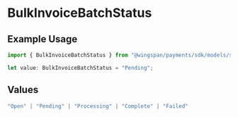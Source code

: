 # BulkInvoiceBatchStatus

## Example Usage

```typescript
import { BulkInvoiceBatchStatus } from "@wingspan/payments/sdk/models/shared";

let value: BulkInvoiceBatchStatus = "Pending";
```

## Values

```typescript
"Open" | "Pending" | "Processing" | "Complete" | "Failed"
```